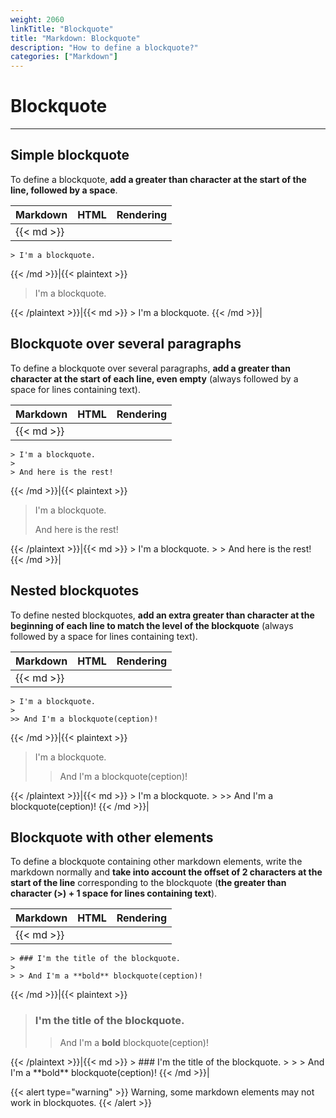 ```yaml
---
weight: 2060
linkTitle: "Blockquote"
title: "Markdown: Blockquote"
description: "How to define a blockquote?"
categories: ["Markdown"]
---
```


# Blockquote
---

## Simple blockquote

To define a blockquote, **add a greater than character at the start of the line, followed by a space**.

| Markdown | HTML | Rendering |
| -------- | ---- | --------- |
|{{< md >}}
```
> I'm a blockquote.
```
{{< /md >}}|{{< plaintext >}}
<blockquote>
  <p>I'm a blockquote.</p>
</blockquote>
{{< /plaintext >}}|{{< md >}}
> I'm a blockquote.
{{< /md >}}|

## Blockquote over several paragraphs

To define a blockquote over several paragraphs, **add a greater than character at the start of each line, even empty** (always followed by a space for lines containing text).

| Markdown | HTML | Rendering |
| -------- | ---- | --------- |
|{{< md >}}
```
> I'm a blockquote.
>
> And here is the rest!
```
{{< /md >}}|{{< plaintext >}}
<blockquote>
  <p>I'm a blockquote.</p>
  <p>And here is the rest!</p>
</blockquote>
{{< /plaintext >}}|{{< md >}}
> I'm a blockquote.
>
> And here is the rest!
{{< /md >}}|

## Nested blockquotes

To define nested blockquotes, **add an extra greater than character at the beginning of each line to match the level of the blockquote** (always followed by a space for lines containing text).

| Markdown | HTML | Rendering |
| -------- | ---- | --------- |
|{{< md >}}
```
> I'm a blockquote.
>
>> And I'm a blockquote(ception)!
```
{{< /md >}}|{{< plaintext >}}
<blockquote>
  <p>I'm a blockquote.</p>
  <blockquote>
    <p>And I'm a blockquote(ception)!</p>
  </blockquote>
</blockquote>
{{< /plaintext >}}|{{< md >}}
> I'm a blockquote.
>
>> And I'm a blockquote(ception)!
{{< /md >}}|

## Blockquote with other elements

To define a blockquote containing other markdown elements, write the markdown normally and **take into account the offset of 2 characters at the start of the line** corresponding to the blockquote (**the greater than character (>) + 1 space for lines containing text**).

| Markdown | HTML | Rendering |
| -------- | ---- | --------- |
|{{< md >}}
```
> ### I'm the title of the blockquote.
>
> > And I'm a **bold** blockquote(ception)!
```
{{< /md >}}|{{< plaintext >}}
<blockquote>
  <h3>I'm the title of the blockquote.</h3>
  <blockquote>
    <p>And I'm a <strong>bold</strong> blockquote(ception)!</p>
  </blockquote>
</blockquote>
{{< /plaintext >}}|{{< md >}}
> ### I'm the title of the blockquote.
>
> > And I'm a **bold** blockquote(ception)!
{{< /md >}}|

{{< alert type="warning" >}}
Warning, some markdown elements may not work in blockquotes.
{{< /alert >}}
